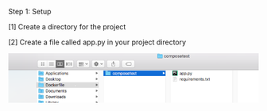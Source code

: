 Step 1: Setup

[1] Create a directory for the project

[2] Create a file called app.py in your project directory

![Image of 1, 2](https://github.com/pyruskimo/G4-Test/blob/master/Step%201%20-%20Project%20directory.png)
